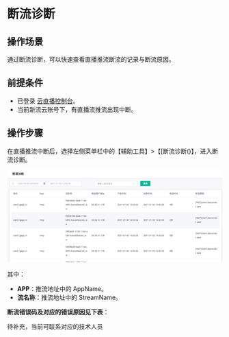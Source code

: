 # 断流诊断

## 操作场景

通过断流诊断，可以快速查看直播推流断流的记录与断流原因。

## 前提条件
- 已登录 [云直播控制台]()。
- 当前新流云账号下，有直播流推流出现中断。

## 操作步骤

在直播推流中断后，选择左侧菜单栏中的【辅助工具】>【[断流诊断()】，进入断流诊断。


![](https://github.com/zhoudshu/documents/blob/main/images/cloudlive/cloudlive_52.png)

其中：
- **APP**：推流地址中的 AppName。
- **流名称**：推流地址中的 StreamName。

**断流错误码及对应的错误原因见下表**： 

待补充，当前可联系对应的技术人员

